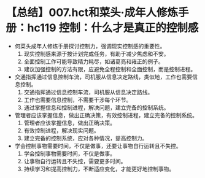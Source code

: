 # 【总结】007.hct和菜头·成年人修炼手册：hc119 控制：什么才是真正的控制感

-   何菜头成年人修炼手册探讨控制力，强调现实控制感的重要性。
    1.  现实控制感来源于按计划完成任务，有助于减少焦虑和不安。
    2.  全面控制工作可能导致精力耗尽，如诸葛亮和雍正的例子。
    3.  建议加强控制的方法有限，应避免全程控制和全面控制，而是控制进程。
-   交通指挥通过信息控制车流，司机服从信息决定路线，类似地，工作也需要信息控制。
    1.  交通指挥通过信息控制车流，司机服从信息决定路线。
    2.  工作也需要信息控制，不需要干涉每个环节。
    3.  通过掌握信息和控制进程，解决问题，建立完备的控制系统。
-   管理者应该掌握信息，做出正确决策，有效控制进程，建立完备的控制系统。
    1.  管理者应该掌握信息，做出正确决策。
    2.  有效控制进程，解决现实问题。
    3.  建立完备的控制系统，应对各种情况，提高控制力。
-   学会控制事物需要时间，不仅是做事，还要让事物自行运转且不失控。
    1.  学会控制事物需要时间，不仅是做事。
    2.  让事物自行运转且不失控，需要更多时间。
    3.  持续学习和提高控制力，不断适应变化，才能更好地控制事物。
